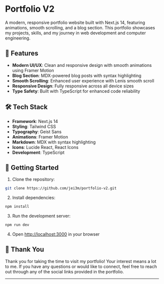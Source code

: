 # Portfolio V2

A modern, responsive portfolio website built with Next.js 14, featuring animations, smooth scrolling, and a blog section. This portfolio showcases my projects, skills, and my journey in web development and computer engineering.

## 🌟 Features

- **Modern UI/UX**: Clean and responsive design with smooth animations using Framer Motion
- **Blog Section**: MDX-powered blog posts with syntax highlighting
- **Smooth Scrolling**: Enhanced user experience with Lenis smooth scroll
- **Responsive Design**: Fully responsive across all device sizes
- **Type Safety**: Built with TypeScript for enhanced code reliability

## 🛠️ Tech Stack

- **Framework**: Next.js 14
- **Styling**: Tailwind CSS
- **Typography**: Geist Sans
- **Animations**: Framer Motion
- **Markdown**: MDX with syntax highlighting
- **Icons**: Lucide React, React Icons
- **Development**: TypeScript

## 🚀 Getting Started

1. Clone the repository:
```bash
git clone https://github.com/jei3m/portfolio-v2.git
```

2. Install dependencies:
```bash
npm install
```

3. Run the development server:
```bash
npm run dev
```

4. Open [http://localhost:3000](http://localhost:3000) in your browser

## 💖 Thank You

Thank you for taking the time to visit my portfolio! Your interest means a lot to me. If you have any questions or would like to connect, feel free to reach out through any of the social links provided in the portfolio.

---
